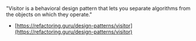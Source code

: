 "Visitor is a behavioral design pattern that lets you separate algorithms from the objects on which they operate."

- [https://refactoring.guru/design-patterns/visitor](https://refactoring.guru/design-patterns/visitor)